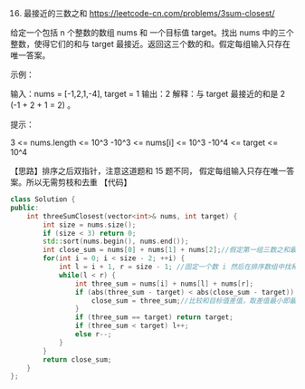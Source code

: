 16. 最接近的三数之和  https://leetcode-cn.com/problems/3sum-closest/

给定一个包括 n 个整数的数组 nums 和 一个目标值 target。找出 nums 中的三个整数，使得它们的和与 target 最接近。返回这三个数的和。假定每组输入只存在唯一答案。

示例：

输入：nums = [-1,2,1,-4], target = 1
输出：2
解释：与 target 最接近的和是 2 (-1 + 2 + 1 = 2) 。
 

提示：

3 <= nums.length <= 10^3
-10^3 <= nums[i] <= 10^3
-10^4 <= target <= 10^4

【思路】排序之后双指针，注意这道题和 15 题不同， 假定每组输入只存在唯一答案。所以无需剪枝和去重
【代码】

```c++
class Solution {
public:
    int threeSumClosest(vector<int>& nums, int target) {
        int size = nums.size();
        if (size < 3) return 0;
        std::sort(nums.begin(), nums.end());
        int close_sum = nums[0] + nums[1] + nums[2];//假定第一组三数之和最接近target
        for(int i = 0; i < size - 2; ++i) {
            int l = i + 1, r = size - 1; //固定一个数 i 然后在排序数组中找和为 target - i 的两个数
            while(l < r) {
                int three_sum = nums[i] + nums[l] + nums[r];
                if (abs(three_sum - target) < abs(close_sum - target)) {
                    close_sum = three_sum;//比较和目标值差值，取差值最小即最接近
                }
                if (three_sum == target) return target;
                if (three_sum < target) l++;
                else r--;
            }
        }
        return close_sum;
    }
};
```

